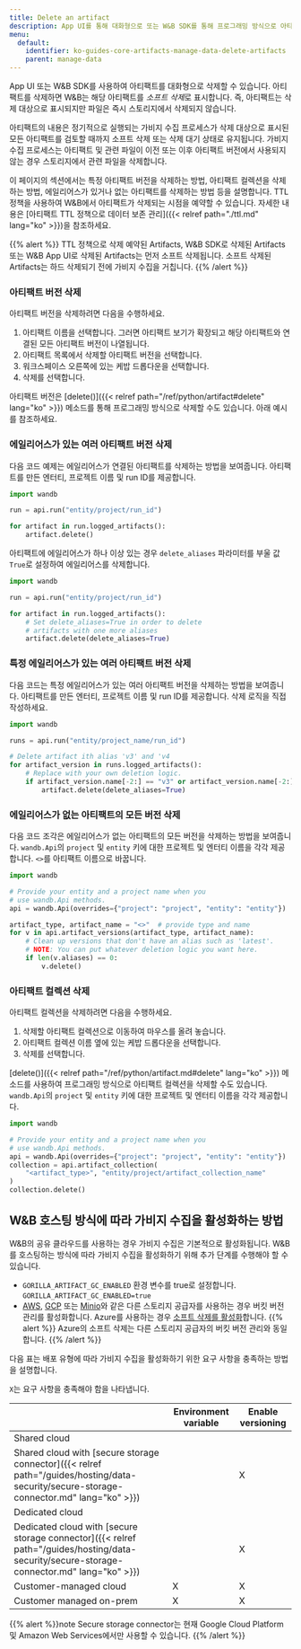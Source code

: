 ```yaml
---
title: Delete an artifact
description: App UI를 통해 대화형으로 또는 W&B SDK를 통해 프로그래밍 방식으로 아티팩트 를 삭제합니다.
menu:
  default:
    identifier: ko-guides-core-artifacts-manage-data-delete-artifacts
    parent: manage-data
---
```


App UI 또는 W&B SDK를 사용하여 아티팩트를 대화형으로 삭제할 수 있습니다. 아티팩트를 삭제하면 W&B는 해당 아티팩트를 *소프트 삭제*로 표시합니다. 즉, 아티팩트는 삭제 대상으로 표시되지만 파일은 즉시 스토리지에서 삭제되지 않습니다.

아티팩트의 내용은 정기적으로 실행되는 가비지 수집 프로세스가 삭제 대상으로 표시된 모든 아티팩트를 검토할 때까지 소프트 삭제 또는 삭제 대기 상태로 유지됩니다. 가비지 수집 프로세스는 아티팩트 및 관련 파일이 이전 또는 이후 아티팩트 버전에서 사용되지 않는 경우 스토리지에서 관련 파일을 삭제합니다.

이 페이지의 섹션에서는 특정 아티팩트 버전을 삭제하는 방법, 아티팩트 컬렉션을 삭제하는 방법, 에일리어스가 있거나 없는 아티팩트를 삭제하는 방법 등을 설명합니다. TTL 정책을 사용하여 W&B에서 아티팩트가 삭제되는 시점을 예약할 수 있습니다. 자세한 내용은 [아티팩트 TTL 정책으로 데이터 보존 관리]({{< relref path="./ttl.md" lang="ko" >}})을 참조하세요.

{{% alert %}}
TTL 정책으로 삭제 예약된 Artifacts, W&B SDK로 삭제된 Artifacts 또는 W&B App UI로 삭제된 Artifacts는 먼저 소프트 삭제됩니다. 소프트 삭제된 Artifacts는 하드 삭제되기 전에 가비지 수집을 거칩니다.
{{% /alert %}}

### 아티팩트 버전 삭제

아티팩트 버전을 삭제하려면 다음을 수행하세요.

1. 아티팩트 이름을 선택합니다. 그러면 아티팩트 보기가 확장되고 해당 아티팩트와 연결된 모든 아티팩트 버전이 나열됩니다.
2. 아티팩트 목록에서 삭제할 아티팩트 버전을 선택합니다.
3. 워크스페이스 오른쪽에 있는 케밥 드롭다운을 선택합니다.
4. 삭제를 선택합니다.

아티팩트 버전은 [delete()]({{< relref path="/ref/python/artifact#delete" lang="ko" >}}) 메소드를 통해 프로그래밍 방식으로 삭제할 수도 있습니다. 아래 예시를 참조하세요.

### 에일리어스가 있는 여러 아티팩트 버전 삭제

다음 코드 예제는 에일리어스가 연결된 아티팩트를 삭제하는 방법을 보여줍니다. 아티팩트를 만든 엔터티, 프로젝트 이름 및 run ID를 제공합니다.

```python
import wandb

run = api.run("entity/project/run_id")

for artifact in run.logged_artifacts():
    artifact.delete()
```

아티팩트에 에일리어스가 하나 이상 있는 경우 `delete_aliases` 파라미터를 부울 값 `True`로 설정하여 에일리어스를 삭제합니다.

```python
import wandb

run = api.run("entity/project/run_id")

for artifact in run.logged_artifacts():
    # Set delete_aliases=True in order to delete
    # artifacts with one more aliases
    artifact.delete(delete_aliases=True)
```

### 특정 에일리어스가 있는 여러 아티팩트 버전 삭제

다음 코드는 특정 에일리어스가 있는 여러 아티팩트 버전을 삭제하는 방법을 보여줍니다. 아티팩트를 만든 엔터티, 프로젝트 이름 및 run ID를 제공합니다. 삭제 로직을 직접 작성하세요.

```python
import wandb

runs = api.run("entity/project_name/run_id")

# Delete artifact ith alias 'v3' and 'v4
for artifact_version in runs.logged_artifacts():
    # Replace with your own deletion logic.
    if artifact_version.name[-2:] == "v3" or artifact_version.name[-2:] == "v4":
        artifact.delete(delete_aliases=True)
```

### 에일리어스가 없는 아티팩트의 모든 버전 삭제

다음 코드 조각은 에일리어스가 없는 아티팩트의 모든 버전을 삭제하는 방법을 보여줍니다. `wandb.Api`의 `project` 및 `entity` 키에 대한 프로젝트 및 엔터티 이름을 각각 제공합니다. `<>`를 아티팩트 이름으로 바꿉니다.

```python
import wandb

# Provide your entity and a project name when you
# use wandb.Api methods.
api = wandb.Api(overrides={"project": "project", "entity": "entity"})

artifact_type, artifact_name = "<>"  # provide type and name
for v in api.artifact_versions(artifact_type, artifact_name):
    # Clean up versions that don't have an alias such as 'latest'.
    # NOTE: You can put whatever deletion logic you want here.
    if len(v.aliases) == 0:
        v.delete()
```

### 아티팩트 컬렉션 삭제

아티팩트 컬렉션을 삭제하려면 다음을 수행하세요.

1. 삭제할 아티팩트 컬렉션으로 이동하여 마우스를 올려 놓습니다.
2. 아티팩트 컬렉션 이름 옆에 있는 케밥 드롭다운을 선택합니다.
3. 삭제를 선택합니다.

[delete()]({{< relref path="/ref/python/artifact.md#delete" lang="ko" >}}) 메소드를 사용하여 프로그래밍 방식으로 아티팩트 컬렉션을 삭제할 수도 있습니다. `wandb.Api`의 `project` 및 `entity` 키에 대한 프로젝트 및 엔터티 이름을 각각 제공합니다.

```python
import wandb

# Provide your entity and a project name when you
# use wandb.Api methods.
api = wandb.Api(overrides={"project": "project", "entity": "entity"})
collection = api.artifact_collection(
    "<artifact_type>", "entity/project/artifact_collection_name"
)
collection.delete()
```

## W&B 호스팅 방식에 따라 가비지 수집을 활성화하는 방법

W&B의 공유 클라우드를 사용하는 경우 가비지 수집은 기본적으로 활성화됩니다. W&B를 호스팅하는 방식에 따라 가비지 수집을 활성화하기 위해 추가 단계를 수행해야 할 수 있습니다.

* `GORILLA_ARTIFACT_GC_ENABLED` 환경 변수를 true로 설정합니다. `GORILLA_ARTIFACT_GC_ENABLED=true`
* [AWS](https://docs.aws.amazon.com/AmazonS3/latest/userguide/manage-versioning-examples.html), [GCP](https://cloud.google.com/storage/docs/object-versioning) 또는 [Minio](https://min.io/docs/minio/linux/administration/object-management/object-versioning.html#enable-bucket-versioning)와 같은 다른 스토리지 공급자를 사용하는 경우 버킷 버전 관리를 활성화합니다. Azure를 사용하는 경우 [소프트 삭제를 활성화](https://learn.microsoft.com/en-us/azure/storage/blobs/soft-delete-blob-overview)합니다.
  {{% alert %}}
  Azure의 소프트 삭제는 다른 스토리지 공급자의 버킷 버전 관리와 동일합니다.
  {{% /alert %}}

다음 표는 배포 유형에 따라 가비지 수집을 활성화하기 위한 요구 사항을 충족하는 방법을 설명합니다.

`X`는 요구 사항을 충족해야 함을 나타냅니다.

|                                                | Environment variable    | Enable versioning | 
| -----------------------------------------------| ------------------------| ----------------- | 
| Shared cloud                                   |                         |                   | 
| Shared cloud with [secure storage connector]({{< relref path="/guides/hosting/data-security/secure-storage-connector.md" lang="ko" >}})|                         | X                 | 
| Dedicated cloud                                |                         |                   | 
| Dedicated cloud with [secure storage connector]({{< relref path="/guides/hosting/data-security/secure-storage-connector.md" lang="ko" >}})|                         | X                 | 
| Customer-managed cloud                         | X                       | X                 | 
| Customer managed on-prem                       | X                       | X                 |
 

{{% alert %}}note
Secure storage connector는 현재 Google Cloud Platform 및 Amazon Web Services에서만 사용할 수 있습니다.
{{% /alert %}}
